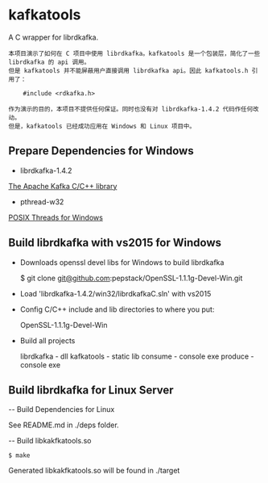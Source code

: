 # kafkatools

A C wrapper for librdkafka.

    本项目演示了如何在 C 项目中使用 librdkafka。kafkatools 是一个包装层，简化了一些 librdkafka 的 api 调用。
    但是 kafkatools 并不能屏蔽用户直接调用 librdkafka api。因此 kafkatools.h 引用了：

        #include <rdkafka.h>
        
    作为演示的目的，本项目不提供任何保证。同时也没有对 librdkafka-1.4.2 代码作任何改动。
    但是，kafkatools 已经成功应用在 Windows 和 Linux 项目中。


## Prepare Dependencies for Windows

- librdkafka-1.4.2

[The Apache Kafka C/C++ library](https://github.com/edenhill/librdkafka)

- pthread-w32

[POSIX Threads for Windows](https://sourceforge.net/projects/pthreads4w/files/latest/download)


## Build librdkafka with vs2015 for Windows

- Downloads openssl devel libs for Windows to build librdkafka

    $ git clone git@github.com:pepstack/OpenSSL-1.1.1g-Devel-Win.git

- Load 'librdkafka-1.4.2/win32/librdkafkaC.sln' with vs2015

- Config C/C++ include and lib directories to where you put:

    OpenSSL-1.1.1g-Devel-Win

- Build all projects

	librdkafka     - dll
	kafkatools     - static lib
	consume        - console exe
	produce        - console exe

## Build librdkafka for Linux Server

-- Build Dependencies for Linux

See README.md in ./deps folder.

-- Build libkakfkatools.so

    $ make

Generated libkakfkatools.so will be found in ./target
